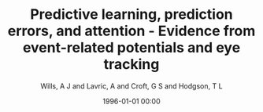 ---
layout: post
title: Predictive learning, prediction errors, and attention - Evidence from event-related potentials and eye tracking

date: 1996-01-01 00:00
author: Wills, A J and Lavric, A and Croft, G S and Hodgson, T L
journal: Journal of Cognitive Neuroscience

link: https://doi.org/10.1162/jocn.2007.19.5.843

year: 2007
---